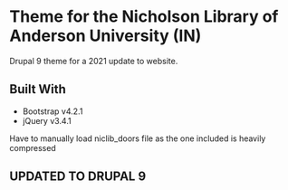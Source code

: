 # Theme for the Nicholson Library of Anderson University (IN)
Drupal 9 theme for a 2021 update to website.

## Built With
* Bootstrap v4.2.1
* jQuery v3.4.1

Have to manually load niclib_doors file as the one included is heavily compressed

## UPDATED TO DRUPAL 9